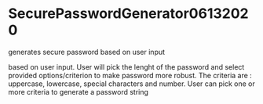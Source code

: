 # SecurePasswordGenerator06132020
generates secure password based on user input

based on user input. User will pick the lenght of the password and select provided options/criterion to make password more robust.
The criteria are : uppercase, lowercase, special characters and number. User can pick one or more criteria to generate a password string



